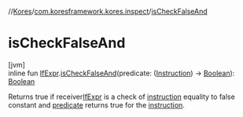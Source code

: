 //[Kores](../../index.md)/[com.koresframework.kores.inspect](index.md)/[isCheckFalseAnd](is-check-false-and.md)

# isCheckFalseAnd

[jvm]\
inline fun [IfExpr](../com.koresframework.kores.base/-if-expr/index.md).[isCheckFalseAnd](is-check-false-and.md)(predicate: ([Instruction](../com.koresframework.kores/-instruction/index.md)) -> [Boolean](https://kotlinlang.org/api/latest/jvm/stdlib/kotlin/-boolean/index.html)): [Boolean](https://kotlinlang.org/api/latest/jvm/stdlib/kotlin/-boolean/index.html)

Returns true if receiver[IfExpr](../com.koresframework.kores.base/-if-expr/index.md) is a check of [instruction](../com.koresframework.kores/-instruction/index.md) equality to false constant and [predicate](is-check-false-and.md) returns true for the [instruction](../com.koresframework.kores/-instruction/index.md).
